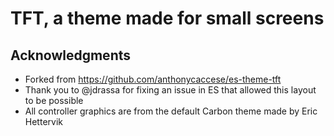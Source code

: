 # TFT, a theme made for small screens

## Acknowledgments
- Forked from https://github.com/anthonycaccese/es-theme-tft
- Thank you to @jdrassa for fixing an issue in ES that allowed this layout to be possible
- All controller graphics are from the default Carbon theme made by Eric Hettervik

